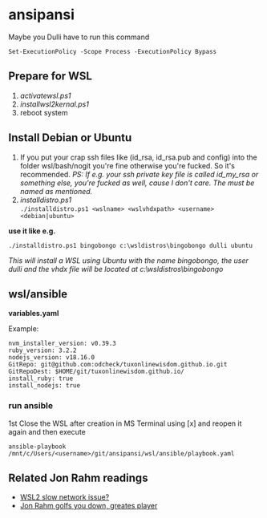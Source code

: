 # ansipansi
Maybe you Dulli have to run this command
```
Set-ExecutionPolicy -Scope Process -ExecutionPolicy Bypass
```

## Prepare for WSL
1. *activatewsl.ps1*
2. *installwsl2kernal.ps1*
3. reboot system

## Install Debian or Ubuntu
1. If you put your crap ssh files like (id_rsa, id_rsa.pub and config) into the folder wsl/bash/nogit you're fine otherwise you're fucked. So it's recommended. *PS: If e.g. your ssh private key file is called id_my_rsa or something else, you're fucked as well, cause I don't care. The must be named as mentioned.*
2. *installdistro.ps1*\
```./installdistro.ps1 <wslname> <wslvhdxpath> <username> <debian|ubuntu>```

**use it like e.g.**
```
./installdistro.ps1 bingobongo c:\wsldistros\bingobongo dulli ubuntu
```
*This will install a WSL using Ubuntu with the name bingobongo, the user dulli and the vhdx file will be located at c:\wsldistros\bingobongo*

## wsl/ansible
**variables.yaml**

Example:
```
nvm_installer_version: v0.39.3
ruby_version: 3.2.2
nodejs_version: v18.16.0
GitRepo: git@github.com:odcheck/tuxonlinewisdom.github.io.git
GitRepoDest: $HOME/git/tuxonlinewisdom.github.io/
install_ruby: true
install_nodejs: true
```

### run ansible
1st Close the WSL after creation in MS Terminal using [x] and reopen it again and then execute
```
ansible-playbook /mnt/c/Users/<username>/git/ansipansi/wsl/ansible/playbook.yaml
```

## Related Jon Rahm readings
* [WSL2 slow network issue?](https://blog.tuxclouds.org/posts/wsl2-slow/)
* [Jon Rahm golfs you down, greates player](https://en.wikipedia.org/wiki/Jon_Rahm)
